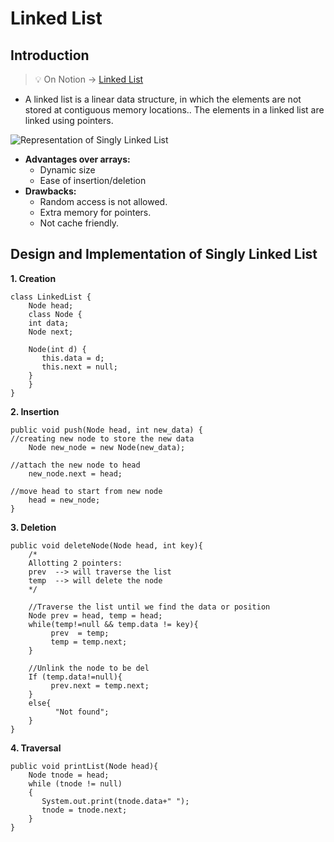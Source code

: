 # Linked List

## Introduction
>💡 On Notion → [Linked List](https://www.notion.so/Linked-List-eeff5bf5462d4c05896e98af41da2873)

- A linked list is a linear data structure, in which the elements are not stored at contiguous memory locations.. The elements in a linked list are linked using pointers.

![Representation of Singly Linked List](https://www.notion.so/Linked-List-eeff5bf5462d4c05896e98af41da2873#c922c709c8144787be967a902262ad05)

- **Advantages over arrays:**
    - Dynamic size
    - Ease of insertion/deletion
- **Drawbacks:**
    - Random access is not allowed.
    - Extra memory for pointers.
    - Not cache friendly.



## Design and Implementation of Singly Linked List

**1. Creation**

```
class LinkedList { 
    Node head; 
    class Node { 
	int data; 
	Node next;  
    
	Node(int d) {
	   this.data = d; 
	   this.next = null;
	} 
    } 
}
```

**2. Insertion**

```
public void push(Node head, int new_data) { 
//creating new node to store the new data
    Node new_node = new Node(new_data); 

//attach the new node to head
    new_node.next = head; 

//move head to start from new node
    head = new_node; 
}
```

**3. Deletion**

```
public void deleteNode(Node head, int key){
    /*
    Allotting 2 pointers:
    prev  --> will traverse the list
    temp  --> will delete the node 
    */

    //Traverse the list until we find the data or position
    Node prev = head, temp = head;
    while(temp!=null && temp.data != key){
         prev  = temp;
         temp = temp.next;
    }

    //Unlink the node to be del
    If (temp.data!=null){
         prev.next = temp.next;
    }
    else{
          "Not found";
    }
}
```

**4. Traversal**

```
public void printList(Node head){ 
    Node tnode = head; 
    while (tnode != null) 
    { 
       System.out.print(tnode.data+" "); 
       tnode = tnode.next; 
    } 
}
```
